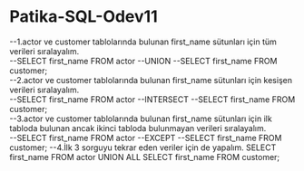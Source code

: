 # Patika-SQL-Odev11
--1.actor ve customer tablolarında bulunan first_name sütunları için tüm verileri sıralayalım.
<br/>
--SELECT first_name FROM actor
--UNION
--SELECT first_name FROM customer;
<br/>
--2.actor ve customer tablolarında bulunan first_name sütunları için kesişen verileri sıralayalım.
<br/>
--SELECT first_name FROM actor
--INTERSECT
--SELECT first_name FROM customer;
<br/>
--3.actor ve customer tablolarında bulunan first_name sütunları için ilk tabloda bulunan ancak ikinci tabloda bulunmayan verileri sıralayalım.
<br/>
--SELECT first_name FROM actor
--EXCEPT
--SELECT first_name FROM customer;
--4.İlk 3 sorguyu tekrar eden veriler için de yapalım.
SELECT first_name FROM actor
UNION ALL
SELECT first_name FROM customer;
